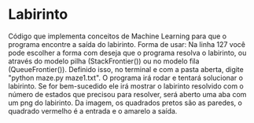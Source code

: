 # Labirinto
Código que implementa conceitos de Machine Learning para que o programa encontre a saída do labirinto. 
Forma de usar:
Na linha 127 você pode escolher a forma com deseja que o programa resolva o labirinto, ou através do modelo pilha (StackFrontier()) ou no modelo fila (QueueFrontier()).
Definido isso, no terminal e com a pasta aberta, digite "python maze.py maze1.txt". O programa irá rodar e tentará solucionar o labirinto. Se for bem-sucedido ele irá mostrar o labirinto resolvido com o número de estados que precisou para resolver, será aberto uma aba com um png do labirinto. Da imagem, os quadrados pretos são as paredes, o quadrado vermelho é a entrada e o amarelo a saída.
